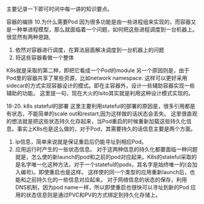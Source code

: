 
<!--more-->
主要记录一下即可时间中每一讲的知识要点。

容器的编排 10.为什么需要Pod 因为很多功能是由一些进程组来实现的，而容器又是一种单进程模型，那么就面临着一个问题，如何把这些进程调度到一台机器上。很显然有两种思路,

1. 依然对容器进行调度，在算法层面解决调度到一台机器上的问题
2. 将这些容器看做一个整体
   
K8s就是采取的第二种，即把它看成一个Pod的module 另一个原因则是，由于Pod里的容器共享了某些资源，比如network namespace. 这样可以更好采用sidecar的方式实现容器设计的模式。即在主容器外，设计一些辅助容器实现一些辅助的功能。 这里提一句，现在大火的Isito其实就是利用这种设计模式实现的。

18-20. k8s stateful的部署 这里主要利用stateful的部署的原因是，很多引用都是有状态，不能简单的scale out和restart,因为这样做的话状态会丢失。 这里很直观的想法就是把这些状态持久化存起来，当Pod重启的时候重新加载这些持久化信息。事实上K8s也是这么做的，对于Pod，其需要持久的话信息主要是两个方面。

1. Ip信息，简单来说就是保证重启后仍能寻址到相应Pod。
2. 应用运行时产生的一些状态信息。 对于这两种信息的持久化都要面临一种问题就是，怎么使的新launch的pod和之前的pod对应起来。K8s的stateful采取的是名字唯一化这种方法，对于一个stateful的pods，其名字是始终唯一的(会加入编号)。即使重启也是这样。 这样使的同一个类型的应用重新launch后，也能和之前持久化的一些信息对应起来。 对于网络信息的状态的保存，利用DNS机制，因为pod name一样，所以即使重启也很快可以寻址到新的Pod 应用的状态信息则是通过PVC和PV的方式绑定到持久化存储上。
